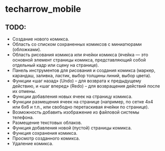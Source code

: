 # techarrow_mobile

## TODO:

- Создание нового комикса.
- Область со списком сохраненных комиксов с миниатюрами (обложками).
- Область рисования комикса или ячейки комикса (ячейка — это основной
  элемент страницы комикса, представляющий собой отдельный кадр или
  сцену на странице).
- Панель инструментов для рисования и создания комикса (маркер,
  карандаш, заливка, ластик, выбор толщины линий, выбор цвета).
- Функции «шаг назад» (Undo) – для возврата к предыдущему действию, и
  «шаг вперед» (Redo) – для возвращения действий после их отмены.
- Функции добавления новых ячеек на страницу комикса.
- Функции размещения ячеек на странице (например, по сетке 4х4 или 6х6 и
  т.п., или свободно перетаскивая ячейки по странице).
- Возможность добавить изображение из файловой системы телефона.
- Размещение текстовых облаков.
- Функция добавления новой (пустой) страницы комикса.
- Функция сохранения комикса.
- Просмотр созданного комикса.
- Удаление комикса.

